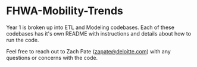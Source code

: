 # FHWA-Mobility-Trends

Year 1 is broken up into ETL and Modeling codebases. Each of these codebases has it's own README with instructions and details about how to run the code. 

Feel free to reach out to Zach Pate (zapate@deloitte.com) with any questions or concerns with the code.
